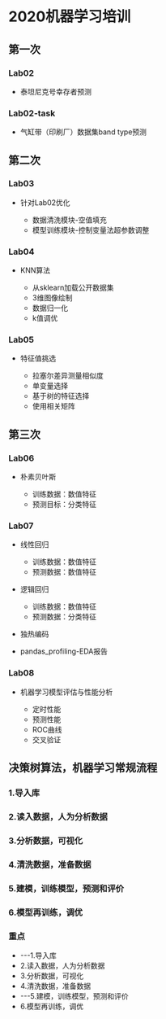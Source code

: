 # 2020机器学习培训

## 第一次

### Lab02

- 泰坦尼克号幸存者预测

### Lab02-task

- 气缸带（印刷厂）数据集band type预测

## 第二次

### Lab03

- 针对Lab02优化

	- 数据清洗模块-空值填充
	- 模型训练模块-控制变量法超参数调整

### Lab04

- KNN算法

	- 从sklearn加载公开数据集
	- 3维图像绘制
	- 数据归一化
	- k值调优

### Lab05

- 特征值挑选

	- 拉塞尔差异测量相似度
	- 单变量选择
	- 基于树的特征选择
	- 使用相关矩阵

## 第三次

### Lab06

- 朴素贝叶斯

	- 训练数据：数值特征
	- 预测目标：分类特征

### Lab07

- 线性回归

	- 训练数据：数值特征
	- 预测数据：数值特征

- 逻辑回归

	- 训练数据：数值特征
	- 预测数据：分类特征

- 独热编码
- pandas_profiling-EDA报告

### Lab08

- 机器学习模型评估与性能分析

	- 定时性能
	- 预测性能
	- ROC曲线
	- 交叉验证

## 决策树算法，机器学习常规流程

### 1.导入库

### 2.读入数据，人为分析数据

### 3.分析数据，可视化

### 4.清洗数据，准备数据

### 5.建模，训练模型，预测和评价

### 6.模型再训练，调优

### 重点

- ---1.导入库
- 2.读入数据，人为分析数据
- 3.分析数据，可视化
- 4.清洗数据，准备数据
- ---5.建模，训练模型，预测和评价
- 6.模型再训练，调优

